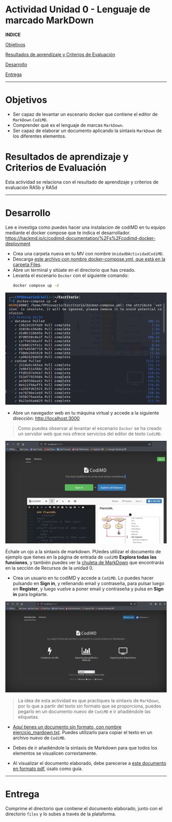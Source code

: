 # Actividad Unidad 0 - Lenguaje de marcado MarkDown

**INDICE**

[Objetivos](#objetivos)

[Resultados de aprendizaje y Criterios de Evaluación](#resultados-de-aprendizaje-y-criterios-de-evaluación)

[Desarrollo](#desarrollo)

[Entrega](#entrega)

---

# Objetivos

- Ser capaz de levantar un escenario docker que contiene el editor de `MarkDown` `CodiMD`.   
- Comprender qué es el lenguaje de marcas `MarkDown`.  
- Ser capaz de elaborar un documento aplicando la sintaxis `MarkDown` de los diferentes elementos.  

# Resultados de aprendizaje y Criterios de Evaluación

Esta actividad se relaciona con el resultado de aprendizaje y criterios de evaluación RA5b y RA5d

---
# Desarrollo

Lee e investiga como puedes hacer una instalacion de codiMD en tu equipo mediante el docker compose que te indica el desarrollador.
https://hackmd.io/c/codimd-documentation/%2Fs%2Fcodimd-docker-deployment

- Crea una carpeta nueva en tu MV con nombre `Unidad0ActividadCodiMD`.
- Descarga [este archivo con nombre docker-compose.yml, que está en la carpeta Files](Files/docker-compose.yml).
- Abre un terminal y sitúate en el directorio que has creado.
- Levanta el escenario `Docker` con  el siguiente comando:
    ```bash
    docker compose up -d
    ```

![](images/MD1.png)

- Abre un navegador web en tu máquina virtual y accede a la siguiente dirección: <http://localhost:3000>

> Como puedes observar al levantar el escenario `Docker` se ha creado un servidor web  que nos ofrece servicios del editor de texto `CodiMD`.

![](images/MD2.png)

Échale un ojo a la sintaxis de markdown. PUedes utilizar el documento de ejemplo que tienes en la página de entrada de `codiMD` **Explora todas las funciones**, y también puedes ver la [chuleta de MarkDown](ContenidosTeoricos/Markdown-Cheatsheet2.pdf) que encontrarás en la sección de Recursos de la unidad 0.

- Crea un usuario en tu codiMD y accede a `CodiMD`. Lo puedes hacer pulsando en **Sign in**, y rellenando email y contraseña, para pulsar luego en **Register**, y luego vuelve a poner email y contraseña y pulsa en **Sign in** para logéarte.

![](images/MD3.png)

> La idea de esta actividad es que practiques la sintaxis de `MarkDown`, por lo que a partir del texto sin formato que se proporciona, puedes pegarlo en un documento nuevo de `CodiMD` e ir añadiéndole las etiquetas.

- [Aquí tienes un documento sin formato, con nombre ejercicio_mardown.txt](./Files/ejercicio_markdown.txt). Puedes utilizarlo para copiar el texto en un archivo nuevo de `CodiMD`.  

- Debes de ir añadiéndole la sintaxis de Markdown para que todos los elementos se visualicen corrextamente.

- Al visualizar el documento elaborado, debe parecerse a [este documento en formato pdf](./Files/ejercicio_markdown_pdf.pdf), úsalo como guía.  


---
# Entrega

Comprime el directorio que contiene el documento elaborado, junto con el directorio `files` y lo subes a través de la plataforma.


